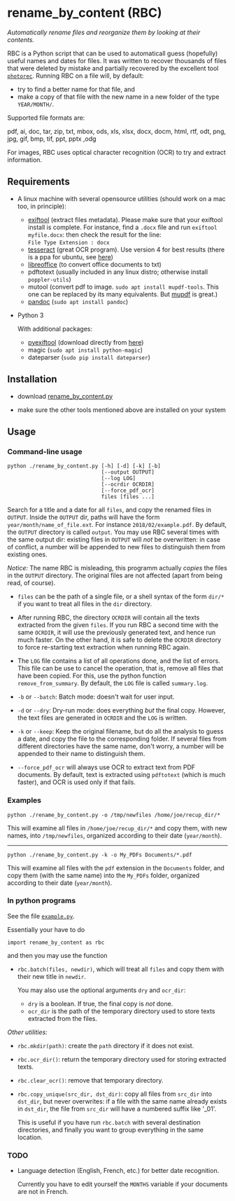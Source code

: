 # rename_by_content (RBC)
_Automatically rename files and reorganize them by looking at their contents._

RBC is a Python script that can be used to automaticall guess
(hopefully) useful names and dates for files. It was written to
recover thousands of files that were deleted by mistake and partially
recovered by the excellent tool
[`photorec`](https://www.cgsecurity.org/wiki/PhotoRec). Running RBC on
a file will, by default:

+ try to find a better name for that file, and
+ make a copy of that file with the new name in a new folder of the
  type `YEAR/MONTH/`.

Supported file formats are:

pdf, ai, doc, tar, zip, txt, mbox, ods, xls, xlsx, docx, docm, html,
rtf, odt, png, jpg, gif, bmp, tif, ppt, pptx ,odg

For images, RBC uses optical character recognition (OCR) to try and
extract information.

## Requirements

* A linux machine with several opensource utilities (should work on a
  mac too, in principle):

	- [exiftool](https://www.sno.phy.queensu.ca/~phil/exiftool/)
	  (extract files metadata). Please make sure that your exiftool
	  install is complete. For instance, find a `.docx` file and run
	  `exiftool myfile.docx`: then
	  check the result for the line:  
	  `File Type Extension : docx`
	- [tesseract](https://github.com/tesseract-ocr/tesseract) (great OCR program). Use version 4 for best results (there is a ppa for ubuntu, see [here](https://github.com/tesseract-ocr/tesseract/wiki))
	- [libreoffice](https://www.libreoffice.org/) (to convert office documents to txt)
	- pdftotext (usually included in any linux distro; otherwise install `poppler-utils`)
	- mutool (convert pdf to image. `sudo apt install mupdf-tools`. This one can be replaced by its many equivalents. But [mupdf](https://mupdf.com/) is great.)
	- [pandoc](https://pandoc.org/) (`sudo apt install pandoc`)

* Python 3

  With additional packages:

  - [pyexiftool](https://smarnach.github.io/pyexiftool/) (download directly from [here](https://raw.githubusercontent.com/smarnach/pyexiftool/master/exiftool.py))
  - magic (`sudo apt install python-magic`)
  - dateparser (`sudo pip install dateparser`)

## Installation

* download [rename_by_content.py](https://github.com/sanette/rename_by_content/blob/master/rename_by_content.py)

* make sure the other tools mentioned above are installed on your system

## Usage

### Command-line usage

```
python ./rename_by_content.py [-h] [-d] [-k] [-b]  
                              [--output OUTPUT]
                              [--log LOG]  
                              [--ocrdir OCRDIR]  
                              [--force_pdf_ocr]  
                              files [files ...]
```

Search for a title and a date for all `files`, and copy the renamed
files in `OUTPUT`. Inside the `OUTPUT` dir, paths will have the form
`year/month/name_of_file.ext`. For instance `2018/02/example.pdf`.  By
default, the `OUTPUT` directory is called `output`. You may use RBC
several times with the same output dir: existing files in `OUTPUT`
will *not* be overwritten: in case of conflict, a number will be
appended to new files to distinguish them from existing ones.

_Notice:_ The name RBC is misleading, this programm actually _copies_
the files in the `OUTPUT` directory. The original files are not
affected (apart from being read, of course).

* `files` can be the path of a single file, or a shell syntax of the
  form `dir/*` if you want to treat all files in the `dir` directory.

* After running RBC, the directory `OCRDIR` will contain all the texts
  extracted from the given `files`. If you run RBC a second time with
  the same `OCRDIR`, it will use the previously generated text, and
  hence run much faster. On the other hand, it is safe to delete the
  `OCRDIR` directory to force re-starting text extraction when running
  RBC again.

* The `LOG` file contains a list of all operations done, and the list
  of errors. This file can be use to cancel the operation, that is,
  remove all files that have been copied. For this, use the python
  function `remove_from_summary`. By default, the `LOG` file is called
  `summary.log`.

* `-b` or `--batch`: Batch mode: doesn't wait for user input.

* `-d` or `--dry`: Dry-run mode: does everything _but_ the final
  copy. However, the text files are generated in `OCRDIR` and the
  `LOG` is written.

* `-k` or `--keep`: Keep the original filename, but do all the
  analysis to guess a date, and copy the file to the corresponding
  folder. If several files from different directories have the same
  name, don't worry, a number will be appended to their name to
  distinguish them.

* `--force_pdf_ocr` will always use OCR to extract text from PDF
  documents. By default, text is extracted using `pdftotext` (which is
  much faster), and OCR is used only if that fails.

### Examples

`python ./rename_by_content.py -o /tmp/newfiles /home/joe/recup_dir/*`

This will examine all files in `/home/joe/recup_dir/*` and copy them,
with new names, into `/tmp/newfiles`, organized according to their
date (`year/month`).

___

`python ./rename_by_content.py -k -o My_PDFs Documents/*.pdf`

This will examine all files with the `pdf` extension in the
`Documents` folder, and copy them (with the same name) into the
`My_PDFs` folder, organized according to their date (`year/month`).

### In python programs

See the file [`example.py`](https://github.com/sanette/rename_by_content/blob/master/example.py).

Essentially your have to do

```
import rename_by_content as rbc
```

and then you may use the function

 - `rbc.batch(files, newdir)`, which will treat all `files` and copy
   them with their new title in `newdir`.

   You may also use the optional arguments `dry` and `ocr_dir`:
     * `dry` is a boolean. If true, the final copy is _not_ done.
     * `ocr_dir` is the path of the temporary directory used to store
       texts extracted from the files.

_Other utilities:_

 - `rbc.mkdir(path)`: create the `path` directory if it does not exist.
 
 - `rbc.ocr_dir()`: return the temporary directory used for storing
   extracted texts.

 - `rbc.clear_ocr()`: remove that temporary directory.

 - `rbc.copy_unique(src_dir, dst_dir)`: copy all files from `src_dir` into
   `dst_dir`, but never overwrites: if a file with the same name
   already exists in `dst_dir`, the file from `src_dir` will have a
   numbered suffix like '_01'.

   This is useful if you have run `rbc.batch` with several destination
   directories, and finally you want to group everything in the same
   location.

### TODO

- Language detection (English, French, etc.) for better date recognition.

  Currently you have to edit yourself the `MONTHS` variable if your
  documents are not in French.
